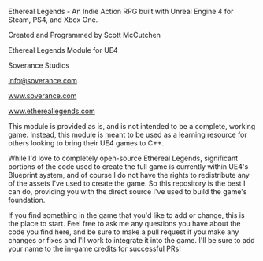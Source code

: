 Ethereal Legends - An Indie Action RPG built with Unreal Engine 4 for Steam, PS4, and Xbox One.

Created and Programmed by Scott McCutchen

Ethereal Legends Module for UE4

Soverance Studios

info@soverance.com

www.soverance.com

www.ethereallegends.com

This module is provided as is, and is not intended to be a complete, working game. Instead, this module is meant to be used as a learning resource for others looking to bring their UE4 games to C++.

While I'd love to completely open-source Ethereal Legends, significant portions of the code used to create the full game is currently within UE4's Blueprint system, and of course I do not have the rights to redistribute any of the assets I've used to create the game. So this repository is the best I can do, providing you with the direct source I've used to build the game's foundation.

If you find something in the game that you'd like to add or change, this is the place to start. Feel free to ask me any questions you have about the code you find here, and be sure to make a pull request if you make any changes or fixes and I'll work to integrate it into the game. I'll be sure to add your name to the in-game credits for successful PRs!
